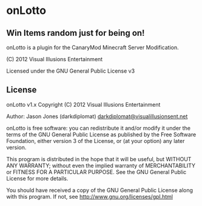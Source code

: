 onLotto
====================
Win Items random just for being on!
---------

onLotto is a plugin for the CanaryMod Minecraft Server Modification.

(C) 2012 Visual Illusions Entertainment

Licensed under the GNU General Public License v3

License
---------
onLotto v1.x
Copyright (C) 2012 Visual Illusions Entertainment

Author: Jason Jones (darkdiplomat) <darkdiplomat@visualillusionsent.net>

onLotto is free software: you can redistribute it and/or modify
it under the terms of the GNU General Public License as published by
the Free Software Foundation, either version 3 of the License, or
(at your option) any later version.

This program is distributed in the hope that it will be useful,
but WITHOUT ANY WARRANTY; without even the implied warranty of
MERCHANTABILITY or FITNESS FOR A PARTICULAR PURPOSE.  See the
GNU General Public License for more details.

You should have received a copy of the GNU General Public License
along with this program.  If not, see http://www.gnu.org/licenses/gpl.html
